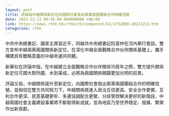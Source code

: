 ```yaml
---
layout: post
title: 評論指中越關係新定位向國際社會發出兩黨兩國團結合作明確信號
date: 2023-12-13 00:56:09.000000000 +08:00
link: https://news.rthk.hk/rthk/ch/component/k2/1732000-20231213.htm
categories: rthk
---
```


中共中央總書記、國家主席習近平，同越共中央總書記阮富仲在河內舉行會談。雙方宣布中越兩黨兩國關係新定位，在深化中越全面戰略合作伙伴關係基礎上，攜手構建具有戰略意義的中越命運共同體。

新華社在評論中指，在中越建立全面戰略合作伙伴關係15周年之際，雙方提升關係新定位可謂大勢所趨、水到渠成，必將為兩國關係開闢更加光明的前景。

評論又指，中越關係提升至新定位，向國際社會發出兩黨兩國團結合作的明確信號，並相信在雙方共同努力下，中越關係將進入政治互信更高、安全合作更實、互利合作更深、民意基礎更牢、多邊協調配合更緊、分歧管控解決更好的新階段，中越兩國社會主義建設事業將不斷取得新成就，並為地區乃至世界穩定、發展、繁榮作出新貢獻。
